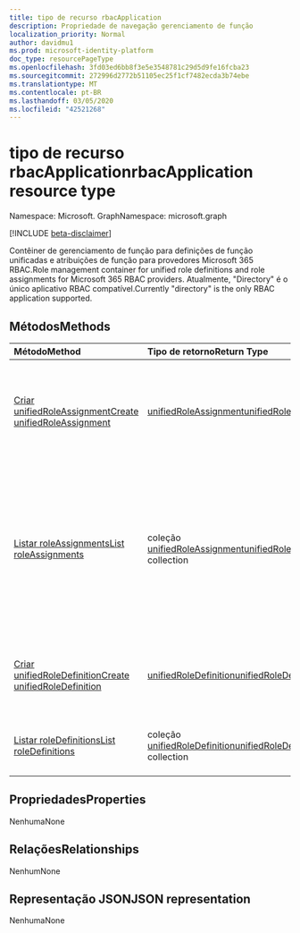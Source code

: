 ```yaml
---
title: tipo de recurso rbacApplication
description: Propriedade de navegação gerenciamento de função
localization_priority: Normal
author: davidmu1
ms.prod: microsoft-identity-platform
doc_type: resourcePageType
ms.openlocfilehash: 3fd03ed6bb8f3e5e3548781c29d5d9fe16fcba23
ms.sourcegitcommit: 272996d2772b51105ec25f1cf7482ecda3b74ebe
ms.translationtype: MT
ms.contentlocale: pt-BR
ms.lasthandoff: 03/05/2020
ms.locfileid: "42521268"
---
```

# <a name="rbacapplication-resource-type"></a><span data-ttu-id="38a8d-103">tipo de recurso rbacApplication</span><span class="sxs-lookup"><span data-stu-id="38a8d-103">rbacApplication resource type</span></span>

<span data-ttu-id="38a8d-104">Namespace: Microsoft. Graph</span><span class="sxs-lookup"><span data-stu-id="38a8d-104">Namespace: microsoft.graph</span></span>

[!INCLUDE [beta-disclaimer](../../includes/beta-disclaimer.md)]

<span data-ttu-id="38a8d-105">Contêiner de gerenciamento de função para definições de função unificadas e atribuições de função para provedores Microsoft 365 RBAC.</span><span class="sxs-lookup"><span data-stu-id="38a8d-105">Role management container for unified role definitions and role assignments for Microsoft 365 RBAC providers.</span></span> <span data-ttu-id="38a8d-106">Atualmente, "Directory" é o único aplicativo RBAC compatível.</span><span class="sxs-lookup"><span data-stu-id="38a8d-106">Currently "directory" is the only RBAC application supported.</span></span>

## <a name="methods"></a><span data-ttu-id="38a8d-107">Métodos</span><span class="sxs-lookup"><span data-stu-id="38a8d-107">Methods</span></span>

| <span data-ttu-id="38a8d-108">Método</span><span class="sxs-lookup"><span data-stu-id="38a8d-108">Method</span></span>       | <span data-ttu-id="38a8d-109">Tipo de retorno</span><span class="sxs-lookup"><span data-stu-id="38a8d-109">Return Type</span></span> | <span data-ttu-id="38a8d-110">Descrição</span><span class="sxs-lookup"><span data-stu-id="38a8d-110">Description</span></span> |
|:-------------|:------------|:------------|
| [<span data-ttu-id="38a8d-111">Criar unifiedRoleAssignment</span><span class="sxs-lookup"><span data-stu-id="38a8d-111">Create unifiedRoleAssignment</span></span>](../api/rbacapplication-post-roleassignments.md) | [<span data-ttu-id="38a8d-112">unifiedRoleAssignment</span><span class="sxs-lookup"><span data-stu-id="38a8d-112">unifiedRoleAssignment</span></span>](unifiedroleassignment.md) | <span data-ttu-id="38a8d-113">Crie um novo unifiedRoleAssignment postando na coleção roleAssignments.</span><span class="sxs-lookup"><span data-stu-id="38a8d-113">Create a new unifiedRoleAssignment by posting to the roleAssignments collection.</span></span> |
| [<span data-ttu-id="38a8d-114">Listar roleAssignments</span><span class="sxs-lookup"><span data-stu-id="38a8d-114">List roleAssignments</span></span>](../api/rbacapplication-list-roleassignments.md) | <span data-ttu-id="38a8d-115">coleção [unifiedRoleAssignment](unifiedroleassignment.md)</span><span class="sxs-lookup"><span data-stu-id="38a8d-115">[unifiedRoleAssignment](unifiedroleassignment.md) collection</span></span> | <span data-ttu-id="38a8d-116">Obtenha uma coleção de objetos unifiedRoleAssignment.</span><span class="sxs-lookup"><span data-stu-id="38a8d-116">Get a unifiedRoleAssignment object collection.</span></span> <span data-ttu-id="38a8d-117">Somente instâncias específicas podem ser consultadas, por meio da filtragem em unifiedRoleDefitionId ou entidade de segurança.</span><span class="sxs-lookup"><span data-stu-id="38a8d-117">Only specific instances can be queried, by filtering on unifiedRoleDefitionId or principalId.</span></span> |
| [<span data-ttu-id="38a8d-118">Criar unifiedRoleDefinition</span><span class="sxs-lookup"><span data-stu-id="38a8d-118">Create unifiedRoleDefinition</span></span>](../api/rbacapplication-post-roledefinitions.md) | [<span data-ttu-id="38a8d-119">unifiedRoleDefinition</span><span class="sxs-lookup"><span data-stu-id="38a8d-119">unifiedRoleDefinition</span></span>](unifiedroledefinition.md) | <span data-ttu-id="38a8d-120">Crie um novo unifiedRoleDefinition postando na coleção roleDefinitions.</span><span class="sxs-lookup"><span data-stu-id="38a8d-120">Create a new unifiedRoleDefinition by posting to the roleDefinitions collection.</span></span> |
| [<span data-ttu-id="38a8d-121">Listar roleDefinitions</span><span class="sxs-lookup"><span data-stu-id="38a8d-121">List roleDefinitions</span></span>](../api/rbacapplication-list-roledefinitions.md) | <span data-ttu-id="38a8d-122">coleção [unifiedRoleDefinition](unifiedroledefinition.md)</span><span class="sxs-lookup"><span data-stu-id="38a8d-122">[unifiedRoleDefinition](unifiedroledefinition.md) collection</span></span> | <span data-ttu-id="38a8d-123">Obtenha uma coleção de objetos unifiedRoleDefinition.</span><span class="sxs-lookup"><span data-stu-id="38a8d-123">Get a unifiedRoleDefinition object collection.</span></span> |

## <a name="properties"></a><span data-ttu-id="38a8d-124">Propriedades</span><span class="sxs-lookup"><span data-stu-id="38a8d-124">Properties</span></span>

<span data-ttu-id="38a8d-125">Nenhuma</span><span class="sxs-lookup"><span data-stu-id="38a8d-125">None</span></span>

## <a name="relationships"></a><span data-ttu-id="38a8d-126">Relações</span><span class="sxs-lookup"><span data-stu-id="38a8d-126">Relationships</span></span>

<span data-ttu-id="38a8d-127">Nenhum</span><span class="sxs-lookup"><span data-stu-id="38a8d-127">None</span></span>

## <a name="json-representation"></a><span data-ttu-id="38a8d-128">Representação JSON</span><span class="sxs-lookup"><span data-stu-id="38a8d-128">JSON representation</span></span>

<span data-ttu-id="38a8d-129">Nenhuma</span><span class="sxs-lookup"><span data-stu-id="38a8d-129">None</span></span>

<!-- uuid: 16cd6b66-4b1a-43a1-adaf-3a886856ed98
2019-02-04 14:57:30 UTC -->
<!-- {
  "type": "#page.annotation",
  "description": "rbacApplication resource",
  "keywords": "",
  "section": "documentation",
  "tocPath": ""
}-->
